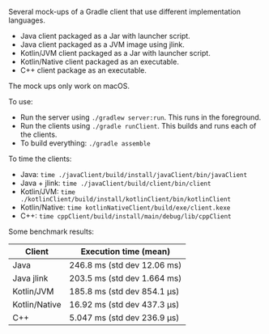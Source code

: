 Several mock-ups of a Gradle client that use different implementation languages.

- Java client packaged as a Jar with launcher script.
- Java client packaged as a JVM image using jlink.
- Kotlin/JVM client packaged as a Jar with launcher script.
- Kotlin/Native client packaged as an executable.
- C++ client package as an executable.

The mock ups only work on macOS.

To use:

- Run the server using `./gradlew server:run`. This runs in the foreground.
- Run the clients using `./gradle runClient`. This builds and runs each of the clients.
- To build everything: `./gradle assemble`

To time the clients:

- Java: `time ./javaClient/build/install/javaClient/bin/javaClient`
- Java + jlink: `time ./javaClient/build/client/bin/client` 
- Kotlin/JVM: `time ./kotlinClient/build/install/kotlinClient/bin/kotlinClient`
- Kotlin/Native: `time kotlinNativeClient/build/exe/client.kexe`
- C++: `time cppClient/build/install/main/debug/lib/cppClient`

Some benchmark results:

Client        | Execution time (mean)
--------------|----------------------------
Java          | 246.8 ms (std dev 12.06 ms)
Java jlink    | 203.5 ms (std dev 1.664 ms) 
Kotlin/JVM    | 185.8 ms (std dev 854.1 μs)
Kotlin/Native | 16.92 ms (std dev 437.3 μs)
C++           | 5.047 ms (std dev 236.9 μs)

